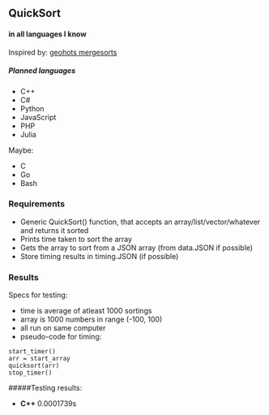 ## QuickSort
#### in all languages I know
Inspired by: [geohots mergesorts](https://github.com/geohot/mergesorts)

##### Planned languages
- C++
- C#
- Python
- JavaScript
- PHP
- Julia

Maybe:
- C
- Go
- Bash

### Requirements
- Generic QuickSort() function, that accepts an array/list/vector/whatever and returns it sorted
- Prints time taken to sort the array
- Gets the array to sort from a JSON array (from data.JSON if possible)
- Store timing results in timing.JSON (if possible)

### Results
Specs for testing:
- time is average of atleast 1000 sortings
- array is 1000 numbers in range (-100, 100)
- all run on same computer
- pseudo-code for timing:
```
start_timer()
arr = start_array
quicksort(arr)
stop_timer()
```

#####Testing results:
- **C++** 0.0001739s